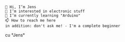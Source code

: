     👋 Hi, I’m Jens
    👀 I’m interested in electronic stuff
    🌱 I’m currently learning "Arduino"
    📫 How to reach me here
    in addition: don't ask me! - I'm a complete beginner

cu °Jens°
